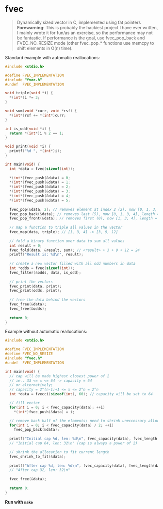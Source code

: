 # fvec
> Dynamically sized vector in C, implemented using fat pointers
> **Forewarning:** This is probably the hackiest project I have ever written, I mainly wrote it for fun/as an exercise, so the performance may not be fantastic.
> If performance is the goal, use fvec_pop_back and FVEC_NO_RESIZE mode (other fvec_pop_* functions use memcpy to shift elements in O(n) time).

Standard example with automatic reallocations:

```C
#include <stdio.h>

#define FVEC_IMPLEMENTATION
#include "fvec.h"
#undef  FVEC_IMPLEMENTATION

void triple(void *i) {
  *(int*)i *= 3;
}

void sum(void *curr, void *rsf) {
  *(int*)rsf += *(int*)curr;
}

int is_odd(void *i) {
  return *(int*)i % 2 == 1;
}

void print(void *i) {
  printf("%d ", *(int*)i);
}

int main(void) {
  int *data = fvec(sizeof(int));
  
  *(int*)fvec_push(&data) = 0;
  *(int*)fvec_push(&data) = 1;
  *(int*)fvec_push(&data) = 2;
  *(int*)fvec_push(&data) = 3;
  *(int*)fvec_push(&data) = 4;
  *(int*)fvec_push(&data) = 5;
  
  fvec_pop(&data, 2); // removes element at index 2 (2), now [0, 1, 3, 4, 5]
  fvec_pop_back(&data); // removes last (5), now [0, 1, 3, 4], length = 4
  fvec_pop_front(&data); // removes first (0), now [1, 3, 4], length = 3
  
  // map a function to triple all values in the vector
  fvec_map(data, triple); // [1, 3, 4] -> [3, 9, 12]
  
  // fold a binary function over data to sum all values
  int result = 0;
  fvec_fold(data, &result, sum); // <result> + 3 + 9 + 12 = 24
  printf("Result is: %d\n", result);
  
  // create a new vector filled with all odd numbers in data
  int *odds = fvec(sizeof(int));
  fvec_filter(&odds, data, is_odd);
  
  // print the vectors
  fvec_print(data, print);
  fvec_print(odds, print);
 
  // free the data behind the vectors
  fvec_free(&data);
  fvec_free(&odds);
  
  return 0;
}
```

Example without automatic reallocations:

```C
#include <stdio.h>

#define FVEC_IMPLEMENTATION
#define FVEC_NO_RESIZE
#include "fvec.h"
#undef  FVEC_IMPLEMENTATION

int main(void) {
  // cap will be made highest closest power of 2
  // ie.. 33 <= x <= 64 -> capacity = 64
  // or alternatively;
  // capacity = 2^(n-1)+1 <= x <= 2^n = 2^n
  int *data = fvecci(sizeof(int), 60); // capacity will be set to 64

  // fill vector
  for(int i = 0; i < fvec_capacity(data); ++i)
    *(int*)fvec_push(&data) = i;

  // remove back half of the elements; need to shrink uneccessary allocation
  for(int i = 0; i < fvec_capacity(data) / 2; ++i)
    fvec_pop_back(&data);
    
  printf("Initial cap %d, len: %d\n", fvec_capacity(data), fvec_length(data));
  // "Initial cap 64, len: 32\n" (cap is always a power of 2)

  // shrink the allocation to fit current length
  fvec_shrink_to_fit(&data);
  
  printf("After cap %d, len: %d\n", fvec_capacity(data), fvec_length(data));
  // "After cap 32, len: 32\n"
  
  fvec_free(&data);
  
  return 0;
}
```

**Run with `make`**
